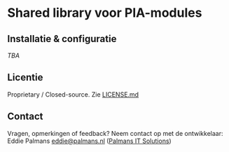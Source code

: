 # Shared library voor PIA-modules

## Installatie & configuratie

*TBA*

## Licentie

Proprietary / Closed-source. Zie [LICENSE.md](./LICENSE.md)

## Contact
Vragen, opmerkingen of feedback? Neem contact op met de ontwikkelaar: Eddie Palmans <eddie@palmans.nl> ([Palmans IT Solutions](https://www.palmans.nl/))